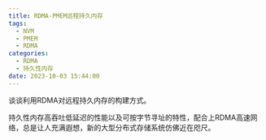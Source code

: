 ```yaml
---
title: RDMA-PMEM远程持久内存
tags:
  - NVM
  - PMEM
  - RDMA
categories:
  - RDMA
  - 持久性内存
date: 2023-10-03 15:44:00
---
```


谈谈利用RDMA对远程持久内存的构建方式。  

<!-- more -->

持久性内存高吞吐低延迟的性能以及可按字节寻址的特性，配合上RDMA高速网络，总是让人充满遐想，新的大型分布式存储系统仿佛近在咫尺。